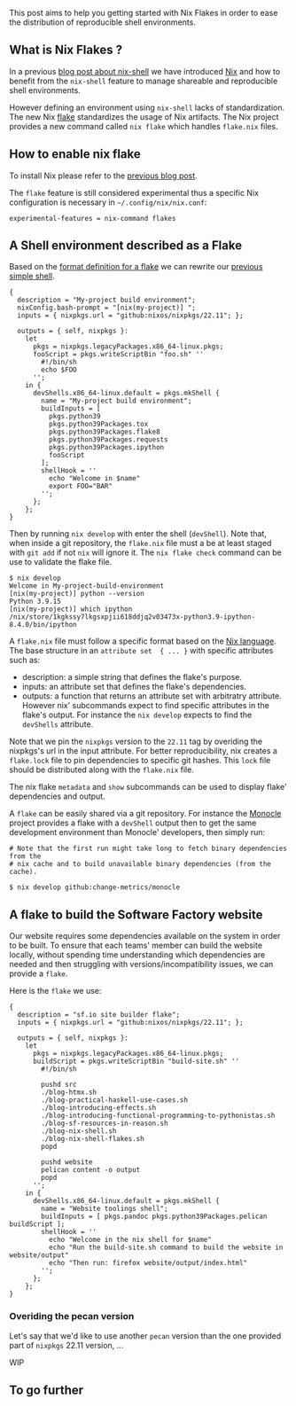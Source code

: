 
This post aims to help you getting started with Nix Flakes in order to ease the distribution of reproducible shell environments.

## What is Nix Flakes ?

In a previous [blog post about nix-shell](https://www.softwarefactory-project.io/howto-manage-shareable-reproducible-nix-environments-via-nix-shell.html) we have introduced [Nix](https://nixos.org/) and how to benefit from the `nix-shell` feature to manage shareable and reproducible shell environments.

However defining an environment using `nix-shell` lacks of standardization. The new Nix [flake](https://nixos.org/manual/nix/stable/command-ref/new-cli/nix3-flake.html) standardizes the usage of Nix artifacts. The Nix project provides a new command called `nix flake` which handles `flake.nix` files.

## How to enable nix flake

To install Nix please refer to the [previous blog post](https://www.softwarefactory-project.io/howto-manage-shareable-reproducible-nix-environments-via-nix-shell.html#how-to-install-nix).

The `flake` feature is still considered experimental thus a specific Nix configuration is necessary in `~/.config/nix/nix.conf`:

```
experimental-features = nix-command flakes
```

## A Shell environment described as a Flake

Based on the [format definition for a flake](https://nixos.org/manual/nix/stable/command-ref/new-cli/nix3-flake.html#flake-format) we can rewrite our [previous simple shell](https://www.softwarefactory-project.io/howto-manage-shareable-reproducible-nix-environments-via-nix-shell.html#a-simple-shell-nix-definition).

```
{
  description = "My-project build environment";
  nixConfig.bash-prompt = "[nix(my-project)] ";
  inputs = { nixpkgs.url = "github:nixos/nixpkgs/22.11"; };

  outputs = { self, nixpkgs }:
    let
      pkgs = nixpkgs.legacyPackages.x86_64-linux.pkgs;
      fooScript = pkgs.writeScriptBin "foo.sh" ''
        #!/bin/sh
        echo $FOO
      '';
    in {
      devShells.x86_64-linux.default = pkgs.mkShell {
        name = "My-project build environment";
        buildInputs = [
          pkgs.python39
          pkgs.python39Packages.tox
          pkgs.python39Packages.flake8
          pkgs.python39Packages.requests
          pkgs.python39Packages.ipython
          fooScript
        ];
        shellHook = ''
          echo "Welcome in $name"
          export FOO="BAR"
        '';
      };
    };
}
```

Then by running `nix develop` with enter the shell (`devShell`).
Note that, when inside a git repository, the `flake.nix` file must a be at least
staged with `git add` if not `nix` will ignore it. The `nix flake check` command
can be use to validate the flake file.

```
$ nix develop
Welcome in My-project-build-environment
[nix(my-project)] python --version
Python 3.9.15
[nix(my-project)] which ipython
/nix/store/1kgkssy7lkgsxpjii618ddjq2v03473x-python3.9-ipython-8.4.0/bin/ipython
```

A `flake.nix` file must follow a specific format based on the [Nix language](https://nixos.org/guides/nix-language.html). The base structure in an `attribute set  { ... }` with specific attributes such as:

  - description: a simple string that defines the flake's purpose.
  - inputs: an attribute set that defines the flake's dependencies.
  - outputs: a function that returns an attribute set with arbitratry attribute. However nix' subcommands expect to find specific attributes in the flake's output. For instance the `nix develop` expects to find the `devShells` attribute.

Note that we pin the `nixpkgs` version to the `22.11` tag by overiding the
nixpkgs's url in the input attribute. For better reproducibility, nix creates a
`flake.lock` file to pin dependencies to specific git hashes. This `lock` file
should be distributed along with the `flake.nix` file.

The nix flake `metadata` and `show` subcommands can be used to display flake'
dependencies and output.

A `flake` can be easily shared via a git repository. For instance the [Monocle](https://github.com/change-metrics/monocle) project provides a flake with a `devShell` output then to
get the same development environment than Monocle' developers, then simply run:

```
# Note that the first run might take long to fetch binary dependencies from the
# nix cache and to build unavailable binary dependencies (from the cache).

$ nix develop github:change-metrics/monocle
```

## A flake to build the Software Factory website

Our website requires some dependencies available on the system in order to be built.
To ensure that each teams' member can build the website locally, without spending time
understanding which dependencies are needed and then struggling with versions/incompatibility
issues, we can provide a `flake`.

Here is the `flake` we use:

```
{
  description = "sf.io site builder flake";
  inputs = { nixpkgs.url = "github:nixos/nixpkgs/22.11"; };

  outputs = { self, nixpkgs }:
    let
      pkgs = nixpkgs.legacyPackages.x86_64-linux.pkgs;
      buildScript = pkgs.writeScriptBin "build-site.sh" ''
        #!/bin/sh

        pushd src
        ./blog-htmx.sh
        ./blog-practical-haskell-use-cases.sh
        ./blog-introducing-effects.sh
        ./blog-introducing-functional-programming-to-pythonistas.sh
        ./blog-sf-resources-in-reason.sh
        ./blog-nix-shell.sh
        ./blog-nix-shell-flakes.sh
        popd

        pushd website
        pelican content -o output
        popd
      '';
    in {
      devShells.x86_64-linux.default = pkgs.mkShell {
        name = "Website toolings shell";
        buildInputs = [ pkgs.pandoc pkgs.python39Packages.pelican buildScript ];
        shellHook = ''
          echo "Welcome in the nix shell for $name"
          echo "Run the build-site.sh command to build the website in website/output"
          echo "Then run: firefox website/output/index.html"
        '';
      };
    };
}
```

### Overiding the pecan version

Let's say that we'd like to use another `pecan` version than the one provided part
of `nixpkgs` 22.11 version, ...

WIP

## To go further

